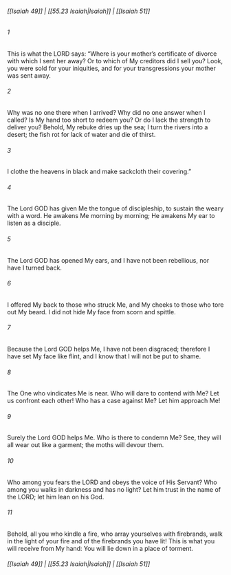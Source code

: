 
###### [[Isaiah 49]] | [[55.23 Isaiah|Isaiah]] | [[Isaiah 51]]

###### 1
This is what the LORD says: “Where is your mother’s certificate of divorce with which I sent her away? Or to which of My creditors did I sell you? Look, you were sold for your iniquities, and for your transgressions your mother was sent away.
###### 2
Why was no one there when I arrived? Why did no one answer when I called? Is My hand too short to redeem you? Or do I lack the strength to deliver you? Behold, My rebuke dries up the sea; I turn the rivers into a desert; the fish rot for lack of water and die of thirst.
###### 3
I clothe the heavens in black and make sackcloth their covering.”
###### 4
The Lord GOD has given Me the tongue of discipleship, to sustain the weary with a word. He awakens Me morning by morning; He awakens My ear to listen as a disciple.
###### 5
The Lord GOD has opened My ears, and I have not been rebellious, nor have I turned back.
###### 6
I offered My back to those who struck Me, and My cheeks to those who tore out My beard. I did not hide My face from scorn and spittle.
###### 7
Because the Lord GOD helps Me, I have not been disgraced; therefore I have set My face like flint, and I know that I will not be put to shame.
###### 8
The One who vindicates Me is near. Who will dare to contend with Me? Let us confront each other! Who has a case against Me? Let him approach Me!
###### 9
Surely the Lord GOD helps Me. Who is there to condemn Me? See, they will all wear out like a garment; the moths will devour them.
###### 10
Who among you fears the LORD and obeys the voice of His Servant? Who among you walks in darkness and has no light? Let him trust in the name of the LORD; let him lean on his God.
###### 11
Behold, all you who kindle a fire, who array yourselves with firebrands, walk in the light of your fire and of the firebrands you have lit! This is what you will receive from My hand: You will lie down in a place of torment.

###### [[Isaiah 49]] | [[55.23 Isaiah|Isaiah]] | [[Isaiah 51]]
